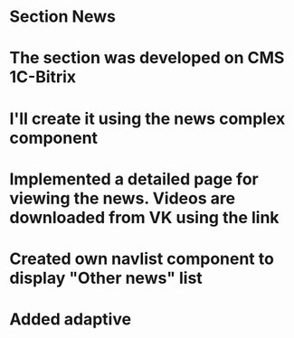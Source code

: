 # Section News
# The section was developed on CMS 1C-Bitrix
# I'll create it using the news complex component
# Implemented a detailed page for viewing the news. Videos are downloaded from VK using the link
# Created own navlist component to display "Other news" list
# Added adaptive
